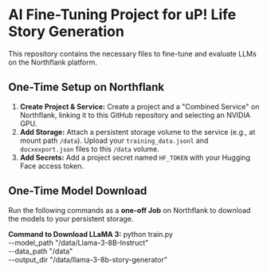 # AI Fine-Tuning Project for uP! Life Story Generation

This repository contains the necessary files to fine-tune and evaluate LLMs on the Northflank platform.

## One-Time Setup on Northflank

1.  **Create Project & Service:** Create a project and a "Combined Service" on Northflank, linking it to this GitHub repository and selecting an NVIDIA GPU.
2.  **Add Storage:** Attach a persistent storage volume to the service (e.g., at mount path `/data`). Upload your `training_data.jsonl` and `docxexport.json` files to this `/data` volume.
3.  **Add Secrets:** Add a project secret named `HF_TOKEN` with your Hugging Face access token.

## One-Time Model Download

Run the following commands as a **one-off Job** on Northflank to download the models to your persistent storage.

**Command to Download LLaMA 3:**
python train.py \
  --model_path "/data/Llama-3-8B-Instruct" \
  --data_path "/data" \
  --output_dir "/data/llama-3-8b-story-generator"
